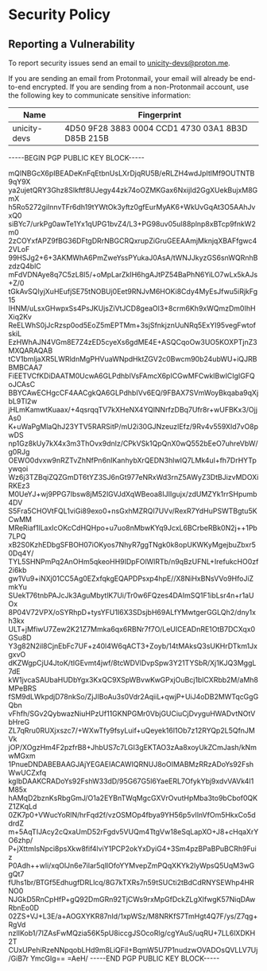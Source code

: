 # Security Policy

## Reporting a Vulnerability

To report security issues send an email to unicity-devs@proton.me.

If you are sending an email from Protonmail, your email will already be end-to-end encrypted. If you are sending from a non-Protonmail account, use the following key to communicate sensitive information:

| Name | Fingerprint |
|------|-------------|
| unicity-devs | 4D50 9F28 3883 0004 CCD1  4730 03A1 8B3D D85B 215B |

-----BEGIN PGP PUBLIC KEY BLOCK-----

mQINBGcX6pIBEADeKnFqEtbnUsLXrDjqRU5B/eRLZH4wdJpItlMf9OUTNTB9qY9X
ya2ujetQRY3Ghz8Slkftf8UJegy44zk74oOZMKGax6NxijId2GgXUekBujxM8GmX
h5Ro5272giInnvTFr6dh19tYWtOk3yftz0gfEurMyAK6+WkUvGqAt3O5AAhJvxQ0
siBYc7/urkPg0awTe1Yx1qUPG1bvZ4/L3+PG98uv05ul88plnp8xBTcp9fnkW2m0
2zCOYxfAPZ9fBG36DFtgDRrNBGCRQxrupZiGruGEEAAmjMknjqXBAFfgwc42VLoF
99HSJg2+6+3AKMWhA6PmZweYssPYukaJ0AsA/tWNJJkyzGS6snWQRnhBzdzQ4blC
mFdVDNAye8q7C5zL8I5/+oMpLarZkIH6hgAJtPZ54BaPhN6YiLO7wLx5kAJs+Z/0
tGkAvSQIyjXuHEufjSE75tNOBUj0Eet9RNJvM6HOKi8Cdy4MyEsJfwu5iRjkFg15
IHNM/uLsxGHwpxSs4PsJKUjsZiVtJCD8geaOl3+8crm6Kh9xWQmzDm0IhHXiq2Kv
ReELWhS0jJcRzsp0od5EoZ5mEPTMm+3sjSfnkjznUuNRq5ExYI95vegFwtofskiL
EzHWhAJN4VGm8E7Z4zED5cyeXs6gdME4E+ASQCqoOw3UO5KOXPTjnZ3MXQARAQAB
tCV1bmljaXR5LWRldnMgPHVuaWNpdHktZGV2c0Bwcm90b24ubWU+iQJRBBMBCAA7
FiEETVCfKDiDAATM0UcwA6GLPdhbIVsFAmcX6pICGwMFCwkIBwICIgIGFQoJCAsC
BBYCAwECHgcCF4AACgkQA6GLPdhbIVv6EQ/9FBAX7SVmWoyBkqaba9qXjbL9Tl2w
jHLmKamwtKuaax/+4qsrqqTV7kXHeNX4YQlNNrfzDBq7Ufr8r+wUFBKx3/OjjAs0
K+uWaPgMlaQhJ23YTV5RARSitP/mU2i30GJNzeuzIEfz/9Rv4v559XId7vO8pwDS
np1Gz8kUy7kX4x3m3ThOvx9dnlz/CPkVSk1QpQnX0wQ552bEeO7uhreVbW/g0RJg
OEWO0dvxw9nRZTvZhNfPn6nIKanhybXrQEDN3hlwIQ7LMk4ul+fh7DrHYTpywqoi
Wz6j3TZBqiZQZGmDT6tYZ3SJ6nGt977eNRxWd3rnZ5AWyZ3DtBJizvMDOXiRKEz3
M0UeYJ+wj9PPG7Ibsw8jM52lGVJdXqWBeoa8IJIIgujx/zdUMZYk1rrSHpumb4DV
S5Fra5CHOVtFQL1viGi89exo0+nsGxhMZRQI7UVv/RexR7YdHuPSWTBgtu5KCwMM
MReRiaf1lLaxIcOKcCdHQHpo+u7uo8nMbwKYq9JcxL6BCrbeRBk0N2j++1Pb7LPQ
xB2S0KzhEDbgSFBOH07iOKyos7NhyR7ggTNgk0k8opUKWKyMgejbuZbxr50Dq4Y/
TYL5SHNPmPq2AnOHm5qkeoHH9IDpFOlWlRTb/n9qBzUFNL+IrefukcHO0zf2i6kb
gw1Vu9+iNXj01CC5Ag0EZxfqkgEQAPDPsxp4hpE//X8NiHxBNsVVo9HfoJiZmkYu
SUekT76tnbPAJcJk3AguMbytlK7Ui/Tr0w6FQzes4DAImSQ1F1ibLsr4n+r1aUOx
8P04V72VPX/oSYRhpD+tysYFU1I6X3SDsjbH69ALfYMwtgerGGLQh2/dny1xh3kx
ULT+jMfiwU7Zew2K21Z7Mmka6qx6RBNr7f7O/LeUICEADnRE1OtB7DCXqx0GSu8D
Y3g82N2il8CjnEbFc7UF+z40l4W6qACT3+Zoyb/14tMAksQ3sUKHrDTkm1JxgxvO
dKZWgpCjU4JtoK/tIGEvmt4jwf/8tcWDVlDvpSpw3Y21TYSbR/Xj1KJQ3MggL7dE
kW1jvcaSAUbaHUDbYgx3KxQC9XSpWBvwKwGPxjOuBcj1blCXRbb2M/aMh8MPeBRS
fSM9dLWkpdjD78nkSo/ZjJIBoAu3s0Vdr2AqiiL+qwjP+UiJ4oDB2MWTqcGgGQbn
vFhfh/SGv2QybwazNiuHPzUf11GKNPGMr0VbjGUCiuCjDvyguHWADvtNOtVbHreG
ZL7qRru0RUXjxszc7/+WXwTfy9fsyLuif+uQeyek16l1Ob7z12RYQp2L5QfnJMVk
jOP/XOgzHm4F2pzfrB8+JhbUS7c7LGI3gEKTAO3zAa8xoyUkZCmJash/kNmwMGxm
1PnueDNDABEBAAGJAjYEGAEIACAWIQRNUJ8oOIMABMzRRzADoYs92FshWwUCZxfq
kgIbDAAKCRADoYs92FshW33dD/95G67G5l6YaeERL7OfykYbj9xdvVAVk4I1M85x
hAMqD2bznKsRbgGmJ/O1a2EYBnTWqMgcGXVrOvutHpMba3to9bCbof0QKZ1ZKqLd
0ZK7p0+VWucYoRlN/hrFqd2f/vzOSMOp4fbya9YH56p5vIlnVfOm5HkxCo5ddrdZ
m+5AqTIJAcy2cQxaUmD52rFgdv5VUQm4TtgVw18eSqLapXO+J8+cHqaXrYO6zhp/
P+jXttmIsNpci8psXkw8fif4lviY1PCP2okYxDyiG4+3Sm4pzBPaBPuBCRh9Fuiz
P0Adh++wli/xqOlJn6e7ilar5qlIOfoYYMvepZmPQqXKYk2lyWpsQ5UqM3wGgQt7
fUhs1br/BTGf5EdhugfDRLlcq/8G7kTXRs7n59tSUCti2tBdCdRNYSEWhp4HRNO0
NJGkD5RnCpHfP+gQ92DmGRn92TjCWs9rxMpGfDckZLgXlfwgK57NiqDAwRbnEo0D
02ZS+VJ+L3E/a+AOGXYKR87nId/1xpWSz/M8NRKfS7TmHgt4Q7F/ys/Z7qg+RgVd
nzlIKob1/7IZAsFwMQzia56K5pU8iccgJSOcoRlg/cgYAuS/uqRU+7LL6lXDKH2T
CUxUPehiRzeNNpqobLHd9m8LiQFiI+BqmW5U7P1nudzwOVADOsQVLLV7Uj/GiB7r
YmcGlg==
=AeH/
-----END PGP PUBLIC KEY BLOCK-----

